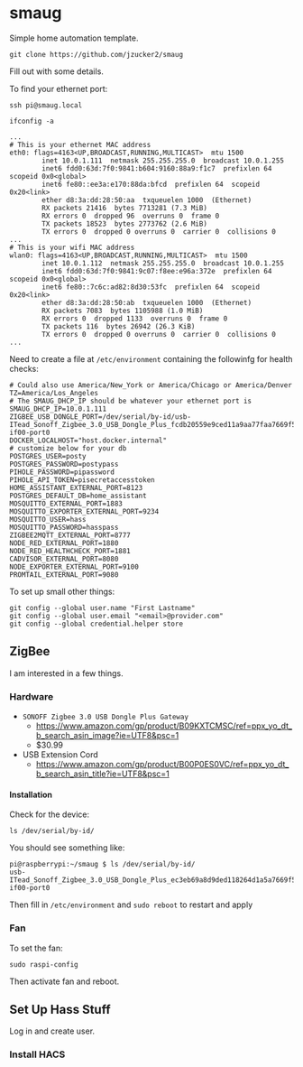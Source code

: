 # smaug

Simple home automation template.

```
git clone https://github.com/jzucker2/smaug
```

Fill out with some details.

To find your ethernet port:

```
ssh pi@smaug.local

ifconfig -a

...
# This is your ethernet MAC address
eth0: flags=4163<UP,BROADCAST,RUNNING,MULTICAST>  mtu 1500
        inet 10.0.1.111  netmask 255.255.255.0  broadcast 10.0.1.255
        inet6 fdd0:63d:7f0:9841:b604:9160:88a9:f1c7  prefixlen 64  scopeid 0x0<global>
        inet6 fe80::ee3a:e170:88da:bfcd  prefixlen 64  scopeid 0x20<link>
        ether d8:3a:dd:28:50:aa  txqueuelen 1000  (Ethernet)
        RX packets 21416  bytes 7713281 (7.3 MiB)
        RX errors 0  dropped 96  overruns 0  frame 0
        TX packets 18523  bytes 2773762 (2.6 MiB)
        TX errors 0  dropped 0 overruns 0  carrier 0  collisions 0
...
# This is your wifi MAC address
wlan0: flags=4163<UP,BROADCAST,RUNNING,MULTICAST>  mtu 1500
        inet 10.0.1.112  netmask 255.255.255.0  broadcast 10.0.1.255
        inet6 fdd0:63d:7f0:9841:9c07:f8ee:e96a:372e  prefixlen 64  scopeid 0x0<global>
        inet6 fe80::7c6c:ad82:8d30:53fc  prefixlen 64  scopeid 0x20<link>
        ether d8:3a:dd:28:50:ab  txqueuelen 1000  (Ethernet)
        RX packets 7083  bytes 1105988 (1.0 MiB)
        RX errors 0  dropped 1133  overruns 0  frame 0
        TX packets 116  bytes 26942 (26.3 KiB)
        TX errors 0  dropped 0 overruns 0  carrier 0  collisions 0
...
```

Need to create a file at `/etc/environment` containing the followinfg for health checks:

```
# Could also use America/New_York or America/Chicago or America/Denver
TZ=America/Los_Angeles
# The SMAUG_DHCP_IP should be whatever your ethernet port is
SMAUG_DHCP_IP=10.0.1.111
ZIGBEE_USB_DONGLE_PORT=/dev/serial/by-id/usb-ITead_Sonoff_Zigbee_3.0_USB_Dongle_Plus_fcdb20559e9ced11a9aa77faa7669f5d-if00-port0
DOCKER_LOCALHOST="host.docker.internal"
# customize below for your db
POSTGRES_USER=posty
POSTGRES_PASSWORD=postypass
PIHOLE_PASSWORD=pipassword
PIHOLE_API_TOKEN=pisecretaccesstoken
HOME_ASSISTANT_EXTERNAL_PORT=8123
POSTGRES_DEFAULT_DB=home_assistant
MOSQUITTO_EXTERNAL_PORT=1883
MOSQUITTO_EXPORTER_EXTERNAL_PORT=9234
MOSQUITTO_USER=hass
MOSQUITTO_PASSWORD=hasspass
ZIGBEE2MQTT_EXTERNAL_PORT=8777
NODE_RED_EXTERNAL_PORT=1880
NODE_RED_HEALTHCHECK_PORT=1881
CADVISOR_EXTERNAL_PORT=8080
NODE_EXPORTER_EXTERNAL_PORT=9100
PROMTAIL_EXTERNAL_PORT=9080
```

To set up small other things:

```
git config --global user.name "First Lastname"
git config --global user.email "<email>@provider.com"
git config --global credential.helper store
```

## ZigBee

I am interested in a few things.

### Hardware

* `SONOFF Zigbee 3.0 USB Dongle Plus Gateway`
  * https://www.amazon.com/gp/product/B09KXTCMSC/ref=ppx_yo_dt_b_search_asin_image?ie=UTF8&psc=1
  * $30.99
* USB Extension Cord
  * https://www.amazon.com/gp/product/B00P0ES0VC/ref=ppx_yo_dt_b_search_asin_title?ie=UTF8&psc=1

#### Installation

Check for the device:

```
ls /dev/serial/by-id/
```

You should see something like:

```
pi@raspberrypi:~/smaug $ ls /dev/serial/by-id/
usb-ITead_Sonoff_Zigbee_3.0_USB_Dongle_Plus_ec3eb69a8d9ded118264d1a5a7669f5d-if00-port0
```

Then fill in `/etc/environment` and `sudo reboot` to restart and apply

### Fan

To set the fan:

```
sudo raspi-config
```

Then activate fan and reboot.

## Set Up Hass Stuff

Log in and create user.

### Install HACS


